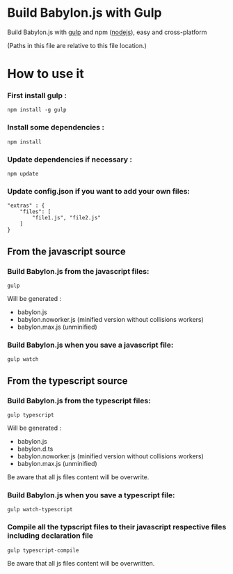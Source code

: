 Build Babylon.js with Gulp
====================

Build Babylon.js with [gulp](http://gulpjs.com/ "gulp") and npm ([nodejs](http://nodejs.org/ "nodejs")), easy and cross-platform

(Paths in this file are relative to this file location.)

# How to use it

### First install gulp :
```
npm install -g gulp
```

### Install some dependencies :
```
npm install
```

### Update dependencies if necessary :
```
npm update
```

### Update config.json if you want to add your own files:
```
"extras" : {
    "files": [
        "file1.js", "file2.js"
    ]
}
```
## From the javascript source
### Build Babylon.js from the javascript files:

```
gulp
```
Will be generated :
- babylon.js
- babylon.noworker.js (minified version without collisions workers)
- babylon.max.js (unminified)

### Build Babylon.js when you save a javascript file:
```
gulp watch
```

## From the typescript source
### Build Babylon.js from the typescript files:

```
gulp typescript
```
Will be generated :
- babylon.js
- babylon.d.ts
- babylon.noworker.js (minified version without collisions workers)
- babylon.max.js (unminified)

Be aware that all js files content will be overwrite.

### Build Babylon.js when you save a typescript file:
```
gulp watch-typescript
```

### Compile all the typscript files to their javascript respective files including declaration file
```
gulp typescript-compile
```

Be aware that all js files content will be overwritten.
